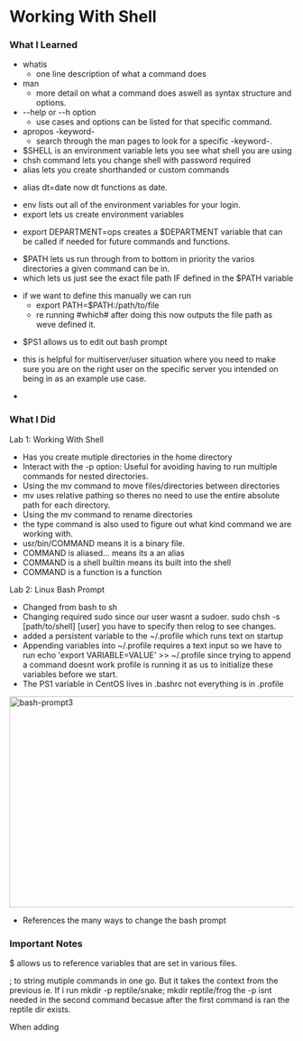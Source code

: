 # Working With Shell 

### What I Learned

* whatis
  - one line description of what a command does
* man
  - more detail on what a command does aswell as syntax structure and options.
* --help or --h option
  - use cases and options can be listed for that specific command.
* apropos -keyword-
  - search through the man pages to look for a specific -keyword-.
*  $SHELL is an environment variable lets you see what shell you are using
*  chsh command lets you change shell with password required
*  alias lets you create shorthanded or custom commands
  - alias dt=date now dt functions as date.
*  env lists out all of the environment variables for your login.
*  export lets us create environment variables
  - export DEPARTMENT=ops creates a $DEPARTMENT variable that can be called if needed for future commands and functions.
*  $PATH lets us run through from to bottom in priority the varios directories a given command can be in.
*  which lets us just see the exact file path IF defined in the $PATH variable
  - if we want to define this manually we can run
    - export PATH=$PATH:/path/to/file
    - re running #which# after doing this now outputs the file path as weve defined it.
*  $PS1 allows us to edit out bash prompt
  - this is helpful for multiserver/user situation where you need to make sure you are on the right user on the specific server you intended on being in as an example use case.
*  


### What I Did

Lab 1: Working With Shell

  - Has you create mutiple directories in the home directory
  - Interact with the -p option: Useful for avoiding having to run multiple commands for nested directories.
  - Using the mv command to move files/directories between directories
  -   mv uses relative pathing so theres no need to use the entire absolute path for each directory.
  - Using the mv command to rename directories
  - the type command is also used to figure out what kind command we are working with.
  -   usr/bin/COMMAND means it is a binary file.
  -   COMMAND is aliased... means its a an alias
  -   COMMAND is a shell builtin means its built into the shell
  -   COMMAND is a function is a function

Lab 2: Linux Bash Prompt
  - Changed from bash to sh
  - Changing required sudo since our user wasnt a sudoer. sudo chsh -s [path/to/shell] [user] you have to specify then relog to see changes.
  - added a persistent variable to the ~/.profile which runs text on startup
  - Appending variables into ~/.profile requires a text input so we have to run echo 'export VARIABLE=VALUE' >> ~/.profile since trying to append a command doesnt work profile is running it as us to initialize these variables before we start.
  - The PS1 variable in CentOS lives in .bashrc not everything is in .profile

  <img width="883" height="374" alt="bash-prompt3" src="https://github.com/user-attachments/assets/9a5e9111-8097-4792-b7fe-7404c1003fab" />
  
  - References the many ways to change the bash prompt
  

### Important Notes

$ allows us to reference variables that are set in various files.

; to string mutiple commands in one go. But it takes the context from the previous 
  ie. If i run mkdir -p reptile/snake; mkdir reptile/frog
    the -p isnt needed in the second command becasue after the first command is ran the reptile dir exists.

When adding 
